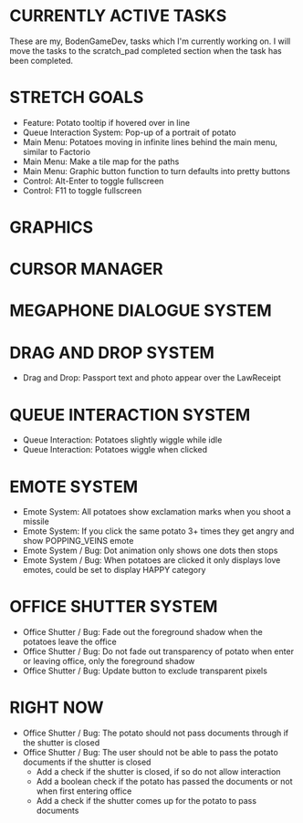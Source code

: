 # CURRENTLY ACTIVE TASKS
These are my, BodenGameDev, tasks which I'm currently working on.
I will move the tasks to the scratch_pad completed section when the task has been completed.

# STRETCH GOALS
- Feature: Potato tooltip if hovered over in line
- Queue Interaction System: Pop-up of a portrait of potato
- Main Menu: Potatoes moving in infinite lines behind the main menu, similar to Factorio
- Main Menu: Make a tile map for the paths
- Main Menu: Graphic button function to turn defaults into pretty buttons
- Control: Alt-Enter to toggle fullscreen 
- Control: F11 to toggle fullscreen 

# GRAPHICS

# CURSOR MANAGER

# MEGAPHONE DIALOGUE SYSTEM

# DRAG AND DROP SYSTEM
- Drag and Drop: Passport text and photo appear over the LawReceipt

# QUEUE INTERACTION SYSTEM
- Queue Interaction: Potatoes slightly wiggle while idle
- Queue Interaction: Potatoes wiggle when clicked

# EMOTE SYSTEM
- Emote System: All potatoes show exclamation marks when you shoot a missile
- Emote System: If you click the same potato 3+ times they get angry and show POPPING_VEINS emote
- Emote System / Bug: Dot animation only shows one dots then stops
- Emote System / Bug: When potatoes are clicked it only displays love emotes, could be set to display HAPPY category

# OFFICE SHUTTER SYSTEM
- Office Shutter / Bug: Fade out the foreground shadow when the potatoes leave the office
- Office Shutter / Bug: Do not fade out transparency of potato when enter or leaving office, only the foreground shadow
- Office Shutter / Bug: Update button to exclude transparent pixels

# RIGHT NOW
- Office Shutter / Bug: The potato should not pass documents through if the shutter is closed
- Office Shutter / Bug: The user should not be able to pass the potato documents if the shutter is closed
	- Add a check if the shutter is closed, if so do not allow interaction
	- Add a boolean check if the potato has passed the documents or not when first entering office
	- Add a check if the shutter comes up for the potato to pass documents 